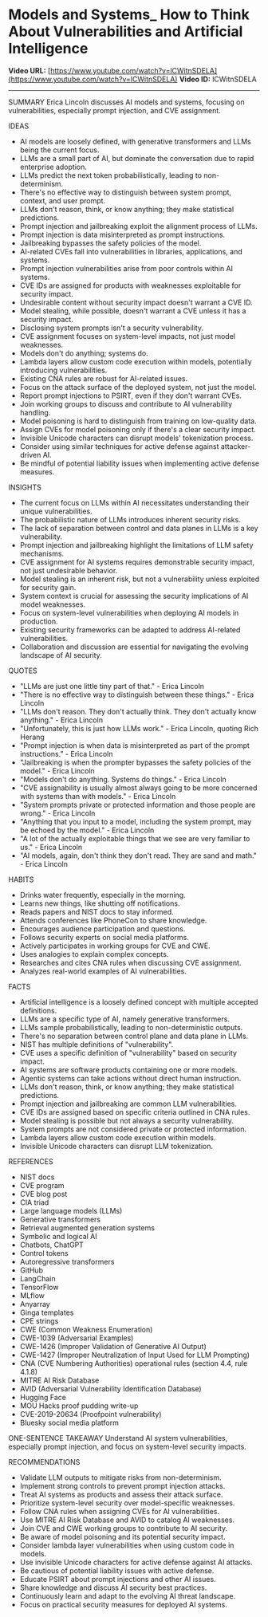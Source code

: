 # Models and Systems_ How to Think About Vulnerabilities and Artificial Intelligence

**Video URL:** [https://www.youtube.com/watch?v=lCWitnSDELA](https://www.youtube.com/watch?v=lCWitnSDELA)
**Video ID:** lCWitnSDELA

---

SUMMARY
Erica Lincoln discusses AI models and systems, focusing on vulnerabilities, especially prompt injection, and CVE assignment.

IDEAS
* AI models are loosely defined, with generative transformers and LLMs being the current focus.
* LLMs are a small part of AI, but dominate the conversation due to rapid enterprise adoption.
* LLMs predict the next token probabilistically, leading to non-determinism.
* There's no effective way to distinguish between system prompt, context, and user prompt.
* LLMs don't reason, think, or know anything; they make statistical predictions.
* Prompt injection and jailbreaking exploit the alignment process of LLMs.
* Prompt injection is data misinterpreted as prompt instructions.
* Jailbreaking bypasses the safety policies of the model.
* AI-related CVEs fall into vulnerabilities in libraries, applications, and systems.
* Prompt injection vulnerabilities arise from poor controls within AI systems.
* CVE IDs are assigned for products with weaknesses exploitable for security impact.
* Undesirable content without security impact doesn't warrant a CVE ID.
* Model stealing, while possible, doesn't warrant a CVE unless it has a security impact.
* Disclosing system prompts isn't a security vulnerability.
* CVE assignment focuses on system-level impacts, not just model weaknesses.
* Models don't do anything; systems do.
* Lambda layers allow custom code execution within models, potentially introducing vulnerabilities.
* Existing CNA rules are robust for AI-related issues.
* Focus on the attack surface of the deployed system, not just the model.
* Report prompt injections to PSIRT, even if they don't warrant CVEs.
* Join working groups to discuss and contribute to AI vulnerability handling.
* Model poisoning is hard to distinguish from training on low-quality data.
* Assign CVEs for model poisoning only if there's a clear security impact.
* Invisible Unicode characters can disrupt models' tokenization process.
* Consider using similar techniques for active defense against attacker-driven AI.
* Be mindful of potential liability issues when implementing active defense measures.

INSIGHTS
* The current focus on LLMs within AI necessitates understanding their unique vulnerabilities.
* The probabilistic nature of LLMs introduces inherent security risks.
* The lack of separation between control and data planes in LLMs is a key vulnerability.
* Prompt injection and jailbreaking highlight the limitations of LLM safety mechanisms.
* CVE assignment for AI systems requires demonstrable security impact, not just undesirable behavior.
* Model stealing is an inherent risk, but not a vulnerability unless exploited for security gain.
* System context is crucial for assessing the security implications of AI model weaknesses.
* Focus on system-level vulnerabilities when deploying AI models in production.
* Existing security frameworks can be adapted to address AI-related vulnerabilities.
* Collaboration and discussion are essential for navigating the evolving landscape of AI security.

QUOTES
* "LLMs are just one little tiny part of that." - Erica Lincoln
* "There is no effective way to distinguish between these things." - Erica Lincoln
* "LLMs don't reason. They don't actually think. They don't actually know anything." - Erica Lincoln
* "Unfortunately, this is just how LLMs work." - Erica Lincoln, quoting Rich Herang
* "Prompt injection is when data is misinterpreted as part of the prompt instructions." - Erica Lincoln
* "Jailbreaking is when the prompter bypasses the safety policies of the model." - Erica Lincoln
* "Models don't do anything. Systems do things." - Erica Lincoln
* "CVE assignability is usually almost always going to be more concerned with systems than with models." - Erica Lincoln
* "System prompts private or protected information and those people are wrong." - Erica Lincoln
* "Anything that you input to a model, including the system prompt, may be echoed by the model." - Erica Lincoln
* "A lot of the actually exploitable things that we see are very familiar to us." - Erica Lincoln
* "AI models, again, don't think they don't read. They are sand and math." - Erica Lincoln

HABITS
* Drinks water frequently, especially in the morning.
* Learns new things, like shutting off notifications.
* Reads papers and NIST docs to stay informed.
* Attends conferences like PhoneCon to share knowledge.
* Encourages audience participation and questions.
* Follows security experts on social media platforms.
* Actively participates in working groups for CVE and CWE.
* Uses analogies to explain complex concepts.
* Researches and cites CNA rules when discussing CVE assignment.
* Analyzes real-world examples of AI vulnerabilities.

FACTS
* Artificial intelligence is a loosely defined concept with multiple accepted definitions.
* LLMs are a specific type of AI, namely generative transformers.
* LLMs sample probabilistically, leading to non-deterministic outputs.
* There's no separation between control plane and data plane in LLMs.
* NIST has multiple definitions of "vulnerability".
* CVE uses a specific definition of "vulnerability" based on security impact.
* AI systems are software products containing one or more models.
* Agentic systems can take actions without direct human instruction.
* LLMs don't reason, think, or know anything; they make statistical predictions.
* Prompt injection and jailbreaking are common LLM vulnerabilities.
* CVE IDs are assigned based on specific criteria outlined in CNA rules.
* Model stealing is possible but not always a security vulnerability.
* System prompts are not considered private or protected information.
* Lambda layers allow custom code execution within models.
* Invisible Unicode characters can disrupt LLM tokenization.

REFERENCES
* NIST docs
* CVE program
* CVE blog post
* CIA triad
* Large language models (LLMs)
* Generative transformers
* Retrieval augmented generation systems
* Symbolic and logical AI
* Chatbots, ChatGPT
* Control tokens
* Autoregressive transformers
* GitHub
* LangChain
* TensorFlow
* MLflow
* Anyarray
* Ginga templates
* CPE strings
* CWE (Common Weakness Enumeration)
* CWE-1039 (Adversarial Examples)
* CWE-1426 (Improper Validation of Generative AI Output)
* CWE-1427 (Improper Neutralization of Input Used for LLM Prompting)
* CNA (CVE Numbering Authorities) operational rules (section 4.4, rule 4.1.8)
* MITRE AI Risk Database
* AVID (Adversarial Vulnerability Identification Database)
* Hugging Face
* MOU Hacks proof pudding write-up
* CVE-2019-20634 (Proofpoint vulnerability)
* Bluesky social media platform

ONE-SENTENCE TAKEAWAY
Understand AI system vulnerabilities, especially prompt injection, and focus on system-level security impacts.

RECOMMENDATIONS
* Validate LLM outputs to mitigate risks from non-determinism.
* Implement strong controls to prevent prompt injection attacks.
* Treat AI systems as products and assess their attack surface.
* Prioritize system-level security over model-specific weaknesses.
* Follow CNA rules when assigning CVEs for AI vulnerabilities.
* Use MITRE AI Risk Database and AVID to catalog AI weaknesses.
* Join CVE and CWE working groups to contribute to AI security.
* Be aware of model poisoning and its potential security impact.
* Consider lambda layer vulnerabilities when using custom code in models.
* Use invisible Unicode characters for active defense against AI attacks.
* Be cautious of potential liability issues with active defense.
* Educate PSIRT about prompt injections and other AI issues.
* Share knowledge and discuss AI security best practices.
* Continuously learn and adapt to the evolving AI threat landscape.
* Focus on practical security measures for deployed AI systems.
